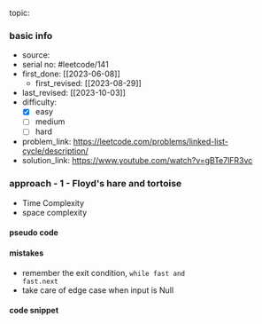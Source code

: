 topic:

### basic info
- source: 
- serial no: #leetcode/141
- first_done: [[2023-06-08]]
	- first_revised: [[2023-08-29]]
- last_revised: [[2023-10-03]]
- difficulty:
	- [x] easy
	- [ ] medium
	- [ ] hard
- problem_link: https://leetcode.com/problems/linked-list-cycle/description/
- solution_link: https://www.youtube.com/watch?v=gBTe7lFR3vc

### approach - 1 - Floyd's hare and tortoise
- Time Complexity
- space complexity

#### pseudo code

#### mistakes
- remember the exit condition, <code>while fast and fast.next</code>
- take care of edge case when input is Null
#### code snippet
```python

```